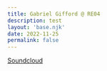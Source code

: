 ```yaml
---
title: Gabriel Gifford @ RE04
description: test
layout: 'base.njk'
date: 2022-11-25
permalink: false
---
```


[Soundcloud](https://soundcloud.com/joanna-oj/joanna-oj-reverse-engineering-11252022-extract-dj-set?in=reverse-engineering-bln/sets/001a1)